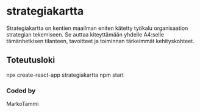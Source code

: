 
# strategiakartta

Strategiakartta on kentien maailman eniten kätetty työkalu organisaation
strategian tekemiseen. Se auttaa kiteyttämään yhdelle A4:selle 
tämänhetkisen tilanteen, tavoitteet ja toiminnan tärkeimmät kehityskohteet.

## Toteutusloki

npx create-react-app strategiakartta
npm start  

### Coded by 
MarkoTammi  